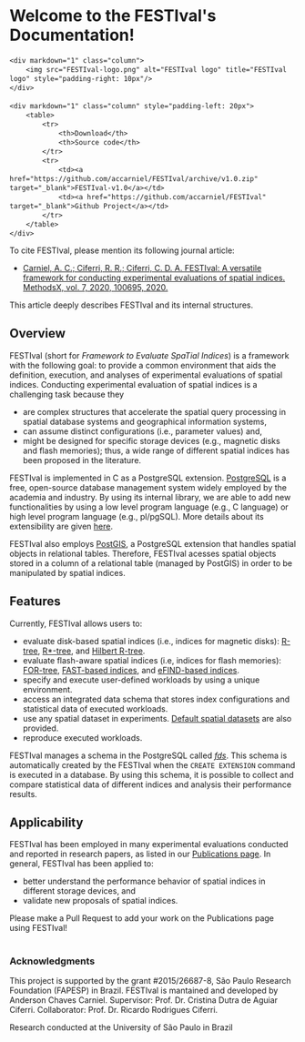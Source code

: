 # Welcome to the FESTIval's Documentation!

[comment]: <> (Check later if the CommonMark is supported by mkdocs.)

<div markdown="1" class="row">

	<div markdown="1" class="column">
		<img src="FESTIval-logo.png" alt="FESTIval logo" title="FESTIval logo" style="padding-right: 10px"/>
	</div>

	<div markdown="1" class="column" style="padding-left: 20px">
		<table>
			<tr>
				<th>Download</th>
				<th>Source code</th>
			</tr>	
			<tr>
				<td><a href="https://github.com/accarniel/FESTIval/archive/v1.0.zip" target="_blank">FESTIval-v1.0</a></td>
				<td><a href="https://github.com/accarniel/FESTIval" target="_blank">Github Project</a></td>
			</tr>
		</table>
	</div>
</div>


To cite FESTIval, please mention its following journal article:

* [Carniel, A. C.; Ciferri, R. R.; Ciferri, C. D. A. FESTIval: A versatile framework for conducting experimental evaluations of spatial indices. MethodsX, vol. 7, 2020, 100695, 2020.](https://www.sciencedirect.com/science/article/pii/S2215016119302717)

This article deeply describes FESTIval and its internal structures.

## Overview

FESTIval (short for *Framework to Evaluate SpaTial Indices*) is a framework with the following goal: to provide a common environment that aids the definition, execution, and analyses of experimental evaluations of spatial indices. Conducting experimental evaluation of spatial indices is a challenging task because they 

* are complex structures that accelerate the spatial query processing in spatial database systems and geographical information systems, 
* can assume distinct configurations (i.e., parameter values) and,
* might be designed for specific storage devices (e.g., magnetic disks and flash memories); thus, a wide range of different spatial indices has been proposed in the literature.

FESTIval is implemented in C as a PostgreSQL extension. [PostgreSQL](https://www.postgresql.org/) is a free, open-source database management system widely employed by the academia and industry. By using its internal library, we are able to add new functionalities by using a low level program language (e.g., C language) or high level program language (e.g., pl/pgSQL). More details about its extensibility are given [here](https://www.postgresql.org/docs/current/static/sql-createextension.html).

FESTIval also employs [PostGIS](https://postgis.net/), a PostgreSQL extension that handles spatial objects in relational tables. Therefore, FESTIval acesses spatial objects stored in a column of a relational table (managed by PostGIS) in order to be manipulated by spatial indices. 

## Features

Currently, FESTIval allows users to:

* evaluate disk-based spatial indices (i.e., indices for magnetic disks): [R-tree](https://dl.acm.org/citation.cfm?id=602266), [R*-tree](https://dl.acm.org/doi/10.1145/93597.98741), and [Hilbert R-tree](http://www.vldb.org/conf/1994/P500.PDF).
* evaluate flash-aware spatial indices (i.e, indices for flash memories): [FOR-tree](https://www.sciencedirect.com/science/article/pii/S0957417415000263), [FAST-based indices](https://link.springer.com/article/10.1007/s10707-012-0164-9), and [eFIND-based indices](https://www.sciencedirect.com/science/article/abs/pii/S0306437918300899).
* specify and execute user-defined workloads by using a unique environment.
* access an integrated data schema that stores index configurations and statistical data of executed workloads.
* use any spatial dataset in experiments. [Default spatial datasets](https://github.com/accarniel/FESTIval/wiki/) are also provided.
* reproduce executed workloads.

FESTIval manages a schema in the PostgreSQL called [*fds*](../data_schema/overview). This schema is automatically created by the FESTIval when the `CREATE EXTENSION` command is executed in a database. By using this schema, it is possible to collect and compare statistical data of different indices and analysis their performance results.

## Applicability 

FESTIval has been employed in many experimental evaluations conducted and reported in research papers, as listed in our [Publications page](publications). In general, FESTIval has been applied to:

* better understand the performance behavior of spatial indices in different storage devices, and
* validate new proposals of spatial indices.

Please make a Pull Request to add your work on the Publications page using FESTIval!
#
### Acknowledgments <!-- TOC omit:true -->

This project is supported by the grant #2015/26687-8, São Paulo Research Foundation (FAPESP) in Brazil. FESTIval is mantained and developed by Anderson Chaves Carniel. Supervisor: Prof. Dr. Cristina Dutra de Aguiar Ciferri. Collaborator: Prof. Dr. Ricardo Rodrigues Ciferri.

Research conducted at the University of São Paulo in Brazil
